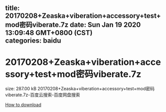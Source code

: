 
title: 20170208+Zeaska+viberation+accessory+test+mod密码viberate.7z
date: Sun Jan 19 2020 13:09:48 GMT+0800 (CST)    
categories: baidu
---

# 20170208+Zeaska+viberation+accessory+test+mod密码viberate.7z
size: 287.00 kB
 20170208+Zeaska+viberation+accessory+test+mod密码viberate.7z-百度云搜索-百度网盘搜索
 

[How to download](https://bpcam.bemobtrk.com/go/2ceec3aa-1ca2-46d6-b9ff-aaa5c184517c?jno=738)
